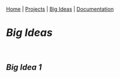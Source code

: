 [Home](README.md) | [Projects](projects.md) | [Big Ideas](big_ideas.md) | [Documentation](documentation.md)

# ***Big Ideas***

<br>

## ***Big Idea 1***
